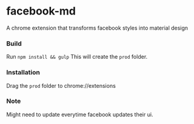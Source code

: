 # facebook-md
A chrome extension that transforms facebook styles into material design

### Build
Run ```npm install && gulp```
This will create the ```prod``` folder.

### Installation
Drag the ```prod``` folder to chrome://extensions

### Note
Might need to update everytime facebook updates their ui.

